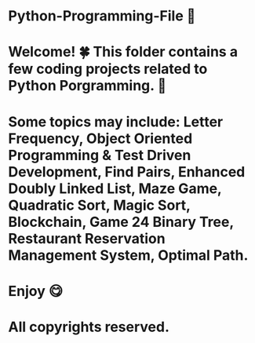 # Python-Programming-File 🤩
# Welcome! 🍀 This folder contains a few coding projects related to Python Porgramming. 👾
# Some topics may include: Letter Frequency, Object Oriented Programming & Test Driven Development, Find Pairs, Enhanced Doubly Linked List, Maze Game, Quadratic Sort, Magic Sort, Blockchain, Game 24 Binary Tree, Restaurant Reservation Management System, Optimal Path.
# Enjoy 😋
# All copyrights reserved.

